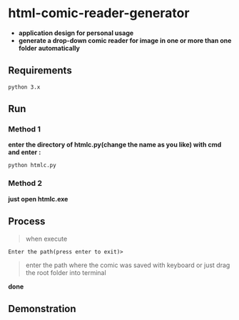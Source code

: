 # html-comic-reader-generator
  - **application design for personal usage**<br>
  - **generate a drop-down comic reader for image in one or more than one folder automatically**

## Requirements
    python 3.x
    
## Run
### Method 1
   **enter the directory of htmlc.py(change the name as you like) with cmd and enter :**

    python htmlc.py
    
### Method 2
  **just open htmlc.exe**
  
## Process

>when execute

    Enter the path(press enter to exit)>
    
>enter the path where the comic was saved with keyboard or just drag the root folder into terminal

**done**
 
 
 
 ## Demonstration
